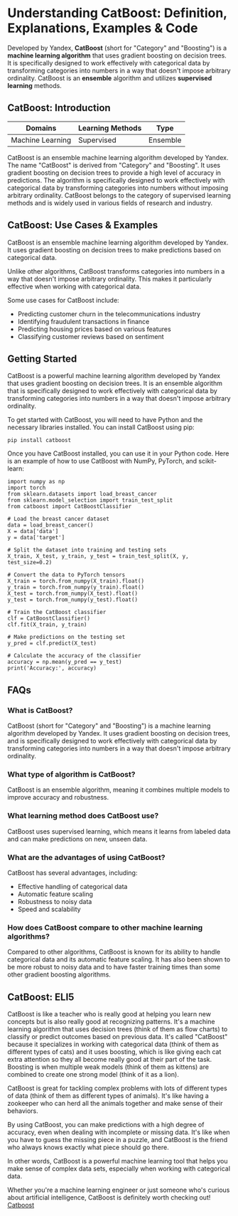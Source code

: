 # Understanding CatBoost: Definition, Explanations, Examples & Code

Developed by Yandex, **CatBoost** (short for "Category" and "Boosting") is a
**machine learning algorithm** that uses gradient boosting on decision trees.
It is specifically designed to work effectively with categorical data by
transforming categories into numbers in a way that doesn't impose arbitrary
ordinality. CatBoost is an **ensemble** algorithm and utilizes **supervised
learning** methods.

## CatBoost: Introduction

Domains | Learning Methods | Type  
---|---|---  
Machine Learning | Supervised | Ensemble  
  
CatBoost is an ensemble machine learning algorithm developed by Yandex. The
name "CatBoost" is derived from "Category" and "Boosting". It uses gradient
boosting on decision trees to provide a high level of accuracy in predictions.
The algorithm is specifically designed to work effectively with categorical
data by transforming categories into numbers without imposing arbitrary
ordinality. CatBoost belongs to the category of supervised learning methods
and is widely used in various fields of research and industry.

## CatBoost: Use Cases & Examples

CatBoost is an ensemble machine learning algorithm developed by Yandex. It
uses gradient boosting on decision trees to make predictions based on
categorical data.

Unlike other algorithms, CatBoost transforms categories into numbers in a way
that doesn't impose arbitrary ordinality. This makes it particularly effective
when working with categorical data.

Some use cases for CatBoost include:

  * Predicting customer churn in the telecommunications industry
  * Identifying fraudulent transactions in finance
  * Predicting housing prices based on various features
  * Classifying customer reviews based on sentiment

## Getting Started

CatBoost is a powerful machine learning algorithm developed by Yandex that
uses gradient boosting on decision trees. It is an ensemble algorithm that is
specifically designed to work effectively with categorical data by
transforming categories into numbers in a way that doesn't impose arbitrary
ordinality.

To get started with CatBoost, you will need to have Python and the necessary
libraries installed. You can install CatBoost using pip:

    
    
    pip install catboost
    

Once you have CatBoost installed, you can use it in your Python code. Here is
an example of how to use CatBoost with NumPy, PyTorch, and scikit-learn:

    
    
    import numpy as np
    import torch
    from sklearn.datasets import load_breast_cancer
    from sklearn.model_selection import train_test_split
    from catboost import CatBoostClassifier
    
    # Load the breast cancer dataset
    data = load_breast_cancer()
    X = data['data']
    y = data['target']
    
    # Split the dataset into training and testing sets
    X_train, X_test, y_train, y_test = train_test_split(X, y, test_size=0.2)
    
    # Convert the data to PyTorch tensors
    X_train = torch.from_numpy(X_train).float()
    y_train = torch.from_numpy(y_train).float()
    X_test = torch.from_numpy(X_test).float()
    y_test = torch.from_numpy(y_test).float()
    
    # Train the CatBoost classifier
    clf = CatBoostClassifier()
    clf.fit(X_train, y_train)
    
    # Make predictions on the testing set
    y_pred = clf.predict(X_test)
    
    # Calculate the accuracy of the classifier
    accuracy = np.mean(y_pred == y_test)
    print('Accuracy:', accuracy)
    
    

## FAQs

### What is CatBoost?

CatBoost (short for "Category" and "Boosting") is a machine learning algorithm
developed by Yandex. It uses gradient boosting on decision trees, and is
specifically designed to work effectively with categorical data by
transforming categories into numbers in a way that doesn't impose arbitrary
ordinality.

### What type of algorithm is CatBoost?

CatBoost is an ensemble algorithm, meaning it combines multiple models to
improve accuracy and robustness.

### What learning method does CatBoost use?

CatBoost uses supervised learning, which means it learns from labeled data and
can make predictions on new, unseen data.

### What are the advantages of using CatBoost?

CatBoost has several advantages, including:

  * Effective handling of categorical data
  * Automatic feature scaling
  * Robustness to noisy data
  * Speed and scalability

### How does CatBoost compare to other machine learning algorithms?

Compared to other algorithms, CatBoost is known for its ability to handle
categorical data and its automatic feature scaling. It has also been shown to
be more robust to noisy data and to have faster training times than some other
gradient boosting algorithms.

## CatBoost: ELI5

CatBoost is like a teacher who is really good at helping you learn new
concepts but is also really good at recognizing patterns. It's a machine
learning algorithm that uses decision trees (think of them as flow charts) to
classify or predict outcomes based on previous data. It's called "CatBoost"
because it specializes in working with categorical data (think of them as
different types of cats) and it uses boosting, which is like giving each cat
extra attention so they all become really good at their part of the task.
Boosting is when multiple weak models (think of them as kittens) are combined
to create one strong model (think of it as a lion).

CatBoost is great for tackling complex problems with lots of different types
of data (think of them as different types of animals). It's like having a
zookeeper who can herd all the animals together and make sense of their
behaviors.

By using CatBoost, you can make predictions with a high degree of accuracy,
even when dealing with incomplete or missing data. It's like when you have to
guess the missing piece in a puzzle, and CatBoost is the friend who always
knows exactly what piece should go there.

In other words, CatBoost is a powerful machine learning tool that helps you
make sense of complex data sets, especially when working with categorical
data.

Whether you're a machine learning engineer or just someone who's curious about
artificial intelligence, CatBoost is definitely worth checking out!
[Catboost](https://serp.ai/catboost/)

